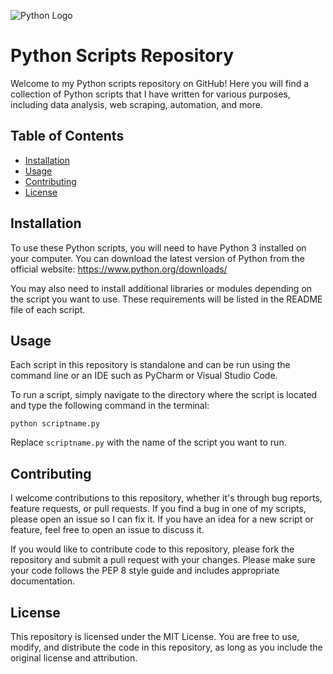 ![Python Logo](https://www.python.org/static/community_logos/python-logo-master-v3-TM.png)
# Python Scripts Repository

Welcome to my Python scripts repository on GitHub! Here you will find a collection of Python scripts that I have written for various purposes, including data analysis, web scraping, automation, and more.

## Table of Contents

- [Installation](#installation)
- [Usage](#usage)
- [Contributing](#contributing)
- [License](#license)

## Installation

To use these Python scripts, you will need to have Python 3 installed on your computer. You can download the latest version of Python from the official website: https://www.python.org/downloads/

You may also need to install additional libraries or modules depending on the script you want to use. These requirements will be listed in the README file of each script.

## Usage

Each script in this repository is standalone and can be run using the command line or an IDE such as PyCharm or Visual Studio Code.

To run a script, simply navigate to the directory where the script is located and type the following command in the terminal:

```
python scriptname.py
```


Replace `scriptname.py` with the name of the script you want to run.

## Contributing

I welcome contributions to this repository, whether it's through bug reports, feature requests, or pull requests. If you find a bug in one of my scripts, please open an issue so I can fix it. If you have an idea for a new script or feature, feel free to open an issue to discuss it.

If you would like to contribute code to this repository, please fork the repository and submit a pull request with your changes. Please make sure your code follows the PEP 8 style guide and includes appropriate documentation.

## License

This repository is licensed under the MIT License. You are free to use, modify, and distribute the code in this repository, as long as you include the original license and attribution.

